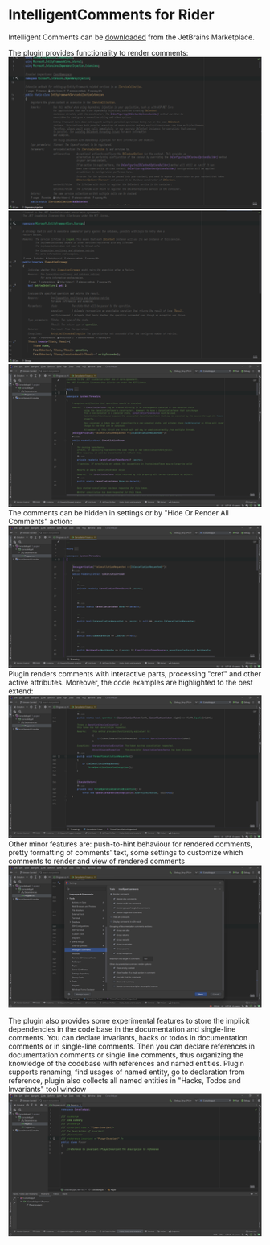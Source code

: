 # IntelligentComments for Rider

Intelligent Comments can be [downloaded](https://plugins.jetbrains.com/plugin/19135-intelligent-comments) from the JetBrains Marketplace. 

The plugin provides functionality to render comments:
![EF1](./screens/screen1.png)
![EF2](./screens/screen2.png)
![CancellationToken decompiled source](./screens/cancellationToken.png)
The comments can be hidden in settings or by "Hide Or Render All Comments" action:
![CancellationToken decompiled source hidden comments](./screens/cancellationTokenHiddenComments.png)
Plugin renders comments with interactive parts, processing "cref" and other active attributes. 
Moreover, the code examples are highlighted to the best extend:
![Code Highlighting](./screens/codeHighlightingsExample.png)
Other minor features are: push-to-hint behaviour for rendered comments, pretty formatting of comments' text, some settings to customize which comments to render and view of rendered comments
![Settings](./screens/settings.png)

The plugin also provides some experimental features to store the implicit dependencies in the code base in the documentation and single-line comments.
You can declare invariants, hacks or todos in documentation comments or in single-line comments.
Then you can declare references in documentation comments or single line comments, thus organizing the knowledge of the codebase with references and named entities. 
Plugin supports renaming, find usages of named entity, go to declaration from reference, plugin also collects all named entities in "Hacks, Todos and Invariants" tool window
![Experimental features](./screens/experimentalFeatures.png)

